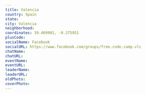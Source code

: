 ```yaml
---
title: Valencia
country: Spain
state: 
city: Valencia
neighborhood: 
coordinates: 39.469901, -0.375951
plusCode:
socialName: Facebook
socialURL: https://www.facebook.com/groups/free.code.camp.vlc
chatName:
chatURL:
eventName:
eventURL:
leaderName:
leaderURL:
oldPhoto: 
coverPhoto:
---
```

